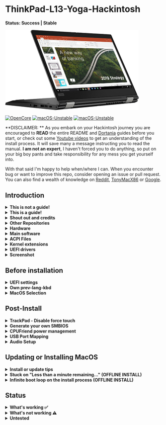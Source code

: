 # ThinkPad-L13-Yoga-Hackintosh

**Status: Success | Stable**

<img alt="L13 Yoga macOS" width="430" src="./Other/README_Resources/l13-yoga2.png" />

[![OpenCore](https://img.shields.io/badge/OpenCore-1.0.4-blue.svg)](https://github.com/acidanthera/OpenCorePkg) [![macOS-Unstable](https://img.shields.io/badge/macOS-14.7.5-brightgreen.svg)](https://www.apple.com/macos/) [![macOS-Unstable](https://img.shields.io/badge/macOS-15.4.1-orange.svg)](https://www.apple.com/ca/macos/)

**DISCLAIMER: ** As you embark on your Hackintosh journey you are encouraged to **READ** the entire README and [Dortania](https://dortania.github.io/getting-started/) guides before you start, or check out some [Youtube videos](https://www.youtube.com/c/TechNolli) to get an understanding of the install process. It will save many a message instructing you to read the manual. **I am not an expert**, I haven't forced you to do anything, so put on your big boy pants and take responsibility for any mess you get yourself into.

With that said I'm happy to help when/where I can. When you encounter bug or want to improve this repo, consider opening an issue or pull request. You can also find a wealth of knowledge on [Reddit](https://www.reddit.com/r/hackintosh/), [TonyMacX86](https://www.tonymacx86.com) or [Google](https://www.google.com).

## Introduction

<details> 
<summary><strong>This is not a guide!</strong></summary>

This is not a guide. It shoud only be used as a reference. I provide some tips and tricks I learned on my journey in building a hackintosh. The best way of using this is as a supplement to the OpenCore guide; if you have questions about how to setup your specific hardware, are unclear about what to do, or would like to see the settings I've used.

I understand that some may simply copy the EFI folder to their EFI partition. For clarity the EFI folder needs to go into the EFI partition.

```EFI
EFI (partition)
	EFI
	├── BOOT
	├── OC
```

It should work and your ThinkPad L13 Yoga should boot and work fine. **You will at minimum need to generate SMBIOS values if you want Apple services to work.** Note that all error reporting/logging has been turned off in the config.plist. You will have a difficult time trouble shooting with the setup provided. You can easily turn on the error reporting and logging if you follow the Dortania guide. Best of luck.

> **NOTE** if you simply wish to copy my EFI please do the following:
>
> 1. For a fresh install disable the WiFi and Bluetooth kexts, and set SecureBootModel to `Disabled` in the config.plist file.
> 
> 2. [Generate SMBIOS values](https://dortania.github.io/OpenCore-Install-Guide/config-laptop.plist/coffee-lake-plus.html#nvram) and add them in the config.plist (Use MacBookPro16,3)
>
> 3. Ensure the value of `showpicker` is  `true` in the config.plist file to provide the opencore menu when booting.
>
> 4. Prepare your install [USB](https://dortania.github.io/OpenCore-Install-Guide/installer-guide/)
>
> 5. Move the entire EFI folder (with your modifications) to the proper partition on your [USB](https://dortania.github.io/OpenCore-Install-Guide/installer-guide/mac-install.html#setting-up-opencore-s-efi-environment) (or [hard drive](https://dortania.github.io/OpenCore-Post-Install/universal/oc2hdd.html) once the install is complete).
>
> 6. [Install](https://dortania.github.io/OpenCore-Install-Guide/installation/installation-process.html#double-checking-your-work) - You'll need to select <kbd>F12</kbd> to get the boot menu options and **boot from the USB each time the computer restarts** until you've copied the EFI folder onto the hard drive. You may also need to select the correct boot option during install.


</details>  


<details> 
<summary><strong>This is a guide!</strong></summary>

To install macOS follow the guides provided by [Dortania](https://dortania.github.io/OpenCore-Install-Guide/) 🤔


</details>  


<details> 
<summary><strong>Shout out and credits</strong></summary>

**Shout out** to [oddish_enthusiast](https://www.reddit.com/user/oddish_enthusiast/) who pointed me in the right direction and let me know when OpenCore 0.6.7 fixed booting on 10^th^ gen processors. (He actually had it working before that).

**Shout out** to[DAlexis74](https://github.com/DAlexis74) for the DevicesProperties patches to enable HDMI.

**Shout out** to [alexjaixd](https://github.com/alexjaixd) for enabling Built-in SmartCard Reader #20

### Credit to all these great people whom I don't know but have made my hackintosh dreams come true:

- [EETagent](https://github.com/EETagent) for his repository (I like the layout of his guide and used it to create this one)

- The guys from [Acidanthera](https://github.com/acidanthera) that make this possible

- [Apple](http://apple.com) for macOS and HfsPlus.efi

- [corpnewt](https://github.com/corpnewt) for [USBMap](https://github.com/corpnewt/USBMap) and [CPUFriendDataProvider](https://github.com/corpnewt/CPUFriendFriend)

- [headkaze](https://github.com/headkaze) for [Hackintool](https://github.com/headkaze/Hackintool)

- [jwise](https://github.com/jwise) for [HoRNDIS](https://github.com/jwise/HoRNDIS)

- [Mieze](https://github.com/Mieze) for [IntelMausiEthernet](https://github.com/Mieze/IntelMausiEthernet)

- [OpenIntelWireless](https://github.com/OpenIntelWireless/IntelBluetoothFirmware/releases) for [IntelBluetoothFirmware](https://github.com/OpenIntelWireless/IntelBluetoothFirmware)

- [zhen-zen](https://github.com/zhen-zen) for [YogaSMC](https://github.com/zhen-zen/YogaSMC)

- Useful tools by [CorpNewt](https://github.com/corpnewt) and [headkaze](https://github.com/headkaze/Hackintool)

- And every other contributor

- People at [r/hackintosh](https://www.reddit.com/r/hackintosh/) for their advice and help


</details>


<details>
<summary><strong> Other Repositories </strong></summary>

- ThinkPad L13 Yoga -hackintosh repositories:

  - [hagenest/thinkpad-l13-yoga-hackintosh](https://github.com/hagenest/thinkpad-l13-yoga-hackintosh)

  - [Faridmau/hackintosh-Thinkpad-L13](https://github.com/faridmau/hackintosh-Thinkpad-L13)


</details>


<details>
<summary><strong>Hardware</strong></summary>

[![UEFI](https://img.shields.io/badge/UEFI-R15ET44W-lightgrey)](https://pcsupport.lenovo.com/ca/en/products/laptops-and-netbooks/thinkpad-l-series-laptops/thinkpad-l13-yoga-type-20r5-20r6/downloads/ds541927-bios-update-utility-bootable-cd-for-windows-10-64-bit-thinkpad-l13-l13-yoga)

### ThinkPad L13 Yoga

| Category  | Component                                            | Note                                                                                                                                       |
| --------- | ---------------------------------------------------- | ------------------------------------------------------------------------------------------------------------------------------------------ |
| Type      | 20R5, 20R6                                           |                                                                                                                                            |
| CPU       | Intel Core i5-10210U                                 |                                                                                                                                            |
| GPU       | Intel UHD 630                                        |                                                                                                                                            |
| SSD       | WD 512GB                                             | Replaced cursed PM 981 which still doesn't work reliably                                                                                   |
| Screen    | 13" FHD 1920x1080                                    | Multi touch and pen* support working                                                                                                       |
| Memory    | 8GB / 2666MHz DDR4                                   |                                                                                                                                            |
| Battery   | Integrated Li-Polymer 46Wh                           | Single battery                                                                                                                             |
| Camera    | 720p Camera and 5MP camera                           | Both cameras working                                                                                                                       |
| Wifi & BT | Intel Wireless-AC 9560                               | Use AirportItlwm for your macOS version and enjoy native Wi-Fi control.                                                                    |
| Input     | PS2 Keyboard & I2CHID TrackPad (touchscreen and pen) | I'm using [YogaSMC](https://github.com/zhen-zen/YogaSMC) for media keys. The kext is in the folder but **you'll need to install the app.** |


</details>


<details>
<summary><strong>Main software</strong></summary>

| Component    | Version |
| ------------ | ------- |
| macOS Sonoma | 14.7.5  |
| OpenCore     | v1.0.4  |


</details>


<details>
<summary><strong>ACPI Files</strong></summary>

| Component                   |
| --------------------------- |
| ssdt_data.aml               |
| SSDT-AWAC.aml               |
| SSDT-EC-USBX-LAPTOP.aml     |
| SSDT-Keyboard.aml           |
| SSDT-OCBAT1-lenovoPRO13.aml |
| SSDT-PNLF-CFL.aml           |
| SSDT-RHUB.aml               |
| SSDT-XOSI                   |


</details>


<details>
<summary><strong>Kernel extensions</strong></summary>

| Kext                    | Version |
| ----------------------- | ------- |
| AirportItlwm            | 2.3.0   |
| AppleALC                | 1.9.4   |
| BlueToolFixup.kext      | 2.6.9   |
| BrightnessKeys          | 1.0.3   |
| CPUFriend               | 1.2.9   |
| IntelBluetoothFirmware  | 2.4.0   |
| IntelBTPatcher          | 2.4.0   |
| IntelMausi              | 1.0.8   |
| itlwm                   | 2.3.0   |
| Lilu                    | 1.7.0   |
| NVMeFix                 | 1.1.2   |
| RealtekCardReader       | 0.9.7   |
| RealtekCardReaderFriend | 1.0.4   |
| SMCBatteryManager       | 1.3.5   |
| SMCProcessor            | 1.3.5   |
| SMCSuperIO              | 1.3.5   |
| USBMap                  | 1.0.1   |
| VirtualSMC              | 1.3.5   |
| VoodooI2C               | 2.9.1   |
| VoodooI2CHID            | 2.9.1   |
| VoodooPS2Controller     | 2.3.7   |
| WhateverGreen           | 1.6.9   |
| YogaSMC                 | 1.5.3   |

> The latest VoodooI2C release includes the fixes for pen and  touch support.


</details>


<details>
  <summary><strong>UEFI drivers</strong></summary>

| Driver              | Version           |
| ------------------- | ----------------- |
| HfsPlus.efi         | 1.0.0             |
| OpenRuntime.efi     | OpenCorePkg 1.0.4 |
| ResetNvramEntry.efi | OpenCorePkg 1.0.4 |


</details>


<details>
    <summary><strong>Screenshot</strong></summary>
    <br>
    <p float="left">
        <img src="./Other/README_Resources/ScreenShot1.png" alt="Monterey" width="427">
    </p>
</details> 

## Before installation


<details>  
<summary><strong>UEFI settings</strong></summary>

**Config**

- **Keyboard/Mouse**

  - `Trackpoint` **Enabled**

  - `Trackpad` **Enabled**

- **Display**

  - `Boot Display Device` **ThinkPad LCD**

  - `Total Graphics Memory` **512MB**

  - `Boot Time Extension` **Disabled**

- **CPU**

  - `Intel Hyper-Threading Technology` **Enabled**

**Security**

- `Password` **Disabled**

- `Security Chip` **Disabled**

- `Memory Protection -> Execution Prevention` **Enabled**

- `Virtualization -> Intel Virtualization Technology` **Enabled**

- `Virtualization -> Intel VT-d Feature` **Disabled**

- `Virtualization -> Enhanced Windows Biometric Security` **Disabled**

- `I/O Port Access -> FingerPrint Reader` **Disabled**

- `I/O Port Access -> Memory Card Slot` **Enabled**

- `Secure Boot -> Secure Boot` **Disabled**

- `Intel SGX -> Intel SGX Control` **Disabled**

- `Device Guard` **Disabled**

**Startup**

- `UEFI/Legacy Boot` **UEFI Only**

- `CSM Support` **No**

- `Boot Mode` **Diagnostics** (This can be changed to "Quick" once you know your system is running properly)


</details>


<details>
<summary><strong>Own prev-lang-kbd</strong></summary>

In the config.plist file you set the default language as outlined in the guide. You can either add it as a string or as a hex data using [ProperTree](https://github.com/corpnewt/ProperTree)

The setting is found in the config.plist under:

- NVRAM

  - 7C436110-AB2A-4BBB-A880-FE41995C9F82

Format is lang-COUNTRY:keyboard

- 🇺🇸 | [0] en_US - U.S --> en-US:0 --> (656e2d55 533a30 in HEX)

| Key           | Type   | Value   |
| ------------- | ------ | ------- |
| prev-lang:kbd | String | en-US:0 |

It is set to English but you can find alternatives here:

[AppleKeyboardLayouts](https://github.com/acidanthera/OpenCorePkg/blob/master/Utilities/AppleKeyboardLayouts/AppleKeyboardLayouts.txt)


</details>


<details>  
<summary><strong>MacOS Selection</strong></summary>

The EFI folder is setup for both Sonoma, and Sequoia. I used `MinKernel` and `MaxKernel` values in the config.plist to load the proper kexts based on which OS is being used. **It  works with Sequoia but there is still a WiFi issue:**

1. To use WiFi you need to install the Heliport app.

> I'm primarily using this EFI with Sonoma 14.7.5 at the moment.


</details>  

## Post-Install


<details>  
<summary><strong>TrackPad - Disable force touch</strong></summary>

If the **Battery** management **doesn't show up** in the System Preferences after the SSDT-OCBAT1-lenovoPRO13.aml file is added to your ACPI folder and config.plist file. You will not be able to change any trackpad settings. You may experience the annoying behaviour of clicking on the touchpad and it doing a **Force Touch** where the preview of the file is shown. I found this very annoying. You can disable force touch by modifying the file in `~/Library/Preferences/com.apple.AppleMultitouchTrackpad.plist`Opened it with Propertree and changed **ForceSuppressed** to **True**

Another trick to manage your trackpad, if you can't get the battery to work, is to connect a bluetooth trackpad. Once the bluetooth trackpad is connected you can adjust the settings. Disconnect the bluetooth trackpad and your built in one will maintain those settings.

I used these methods prior to adding the SSDT-OCBAT1-lenovoPRO13.aml from [hagenest/thinkpad-l13-yoga-hackintosh](https://github.com/hagenest/thinkpad-l13-yoga-hackintosh) repo.


</details>  


<details>  
<summary><strong>Generate your own SMBIOS</strong></summary>

Use [GenSMBIOS](https://github.com/corpnewt/GenSMBIOS) to create your own serial #... based off of your preferred model.

- MacBookPro16,3 -`What I used`

**Note:** If you use a different SMBIOS model than the MacbookPro16,3 that I've used. The provided USB mapping will not work.  You will need to edit the **USBMap.kext file**.  You can right click on the file and select **Show Package Contents**.  From there you can open the Info.plist file in ProperTree and change MacBookPro16,3 to whatever Model ID you've chosen. This should provide a working USBMap.kext.


</details>


<details>  
<summary><strong>CPUFriend power management</strong></summary>

Generate `CPUFriendDataProvider` or `ssdt_data.aml` (choose one) for your machine [here](https://github.com/acidanthera/CPUFriend) or use the ssd_data.aml file provided. My files are set for power conservation over performance. Highly recommended that you use power management.


</details>


<details>
<summary><strong>USB Port Mapping</strong></summary>

While first port mapping I followed the [Dortania guide here](https://dortania.github.io/OpenCore-Post-Install/usb/#macos-and-the-15-port-limit) with USBInjectAll.kext install...  when doing so the internal USB ports did not show up and the cameras, touch screen, and bluetooth did not function. I noticed on the `USBmap tool` screen that RHUB was showing so I Googled it and it brought me back to the [Dortania guide here](https://dortania.github.io/OpenCore-Post-Install/usb/manual/manual.html#special-notes). I added the SSDT-RHUB.aml to the APCI folder rebooted and all the ports showed up. I then mapped the USB ports creating the included USBMap.kext file.


</details>


<details> 
<summary><strong>Audio Setup</strong></summary>

The L13 Yoga has CX8070 for audio which requires the boot-arg **or** device property below. You can use the boot-args to initially setup your config.plist file as suggested in the guide or simply add the device property. Everything should work, built-in microphone, speakers, headphone jack and microphone.

NVRAM:

| Key       | Value    |
| --------- | -------- |
| boot-args | alcid=15 |

DeviceProperties

| Key                        | Type       | Value        |
| -------------------------- | ---------- | ------------ |
| PciRoot(0x0)/Pci(0x1F,0x3) | Dictionary |              |
| layout-id                  | Data       | **0f000000** |


</details>

## Updating or Installing MacOS


<details>
<summary><strong>Install or update tips</strong></summary>

When updating MacOS the following is recommended:

1. Disable all WiFi and Bluetooth kexts in the **config.plist** file.

2. Set SecureBootModel to `Disabled` in the **config.plist** file.

> Once your OS is updated you can re-enable the above settings.
>
> Alternatively you can install follow [these instructions](https://www.reddit.com/r/hackintosh/comments/193wqha/having_issues_with_ota_updates_read_here/) to install and use RestrictEvents.kext.


</details>

<details>
<summary><strong>Stuck on "Less than a minute remaining..." (OFFLINE INSTALL)</strong></summary>

Usually when installing (in my particular case, MacOS Sequoia 15.5), it might get stuck at "Less than a minute remaining..."

This is completely normal, and would be expected as the system is performing some heavy cryptography.

Try pressing the Caps Lock key, if the light turns on, the system isn't fully frozen, just busy.

> https://dortania.github.io/OpenCore-Legacy-Patcher/TROUBLESHOOTING.html#stuck-on-less-than-a-minute-remaining
> See the above link to see the source for this information.

</details>

<details>
<summary><strong>Infinite boot loop on the install process (OFFLINE INSTALL)</strong></summary>

I've experienced some issues when installing MacOS Sequoia 15.5 with OpenCore, where the install completely finishes the first stage,
but then restarts to the second install screen. At this point, you might get through the ~30 minutes remaining counter,
but once at the end, it restarts to return at the ~30 minutes remaining counter.

I mitigated this issue by simply formatting the EFI partition to MS-DOS FAT within the MacOS Disk Utility from a VM,
and then mounting it on my Windows PC, as creating the EFI partition on MacOS, (for me at least), left unnessecary files
in the EFI folder.

</details>

## Status


<details>
<summary><strong>What's working ✅</strong></summary>

- [x] Battery percentage

- [x] Bluetooth - Intel Wireless-AC 9560

- [x] Wifi - Intel Wireless-AC 9560

- [x] CPU power management

- [x] GPU UHD hardware acceleration / performance

- [x] iMessage, FaceTime, App Store, iTunes Store. `Generate your own SMBIOS`

- [x] Intel I219-V Ethernet port -`works with the Lenovo dongle`

- [x] Keyboard `Volume and brightness hotkeys, with YogaSMC and BrightnessKey kexts`

- [x] Audio - Conexant CX8070 -`"alcid=15" - or see setup above`

- [x] Microphone

- [x] Sleep/Wake

- [x] TrackPoint  `Works perfectly. Just like on Windows or Linux.`

- [x] USB Ports `USB map created.`

- [x] Web camera `Both cameras are working after the USB mapping was done.`

- [x] TouchPad `1-3 fingers swipe gestures`

- [x] Multi-Touch Screen `Pen also working`

- [x] Graphical Boot menu `OpenCanopy (It does work. Not included in OC folder as I generally skip the boot menu.)`

- [x] HDMI

- [x] SD Card reader

- [x] SmartCard Reader `not available on all units`


</details>


<details>  
<summary><strong>What's not working ⚠️</strong></summary>

- [ ] Fingerprint reader - `No. Don't expect macOS driver any time soon.`

- [ ] Samsung PM 981 NVME drive - `Still unstable. Could work for some, not for others.`

- [ ] Intel Optane - `It causes Kernel Panic in boot` (see [issue #14](https://github.com/seven-of-eleven/Lenovo-ThinkPad-L13-Yoga-Hackintosh/issues/14))


</details>


<details> 
<summary><strong>Untested</strong></summary>

- [ ] Boot chime `should work I just haven't tried it`

- [ ] FileVault `should work I just haven't tried it`

- [ ] Sidecar wired

- [ ] Sidecar wireless

- [ ] Windows/Linux from OC boot menu`I'm not dual booting my system but there's no reason it shouldn't work.`


</details>
